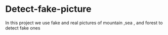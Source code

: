 # Detect-fake-picture
In this project we use fake and real pictures of mountain ,sea , and forest to detect fake ones
